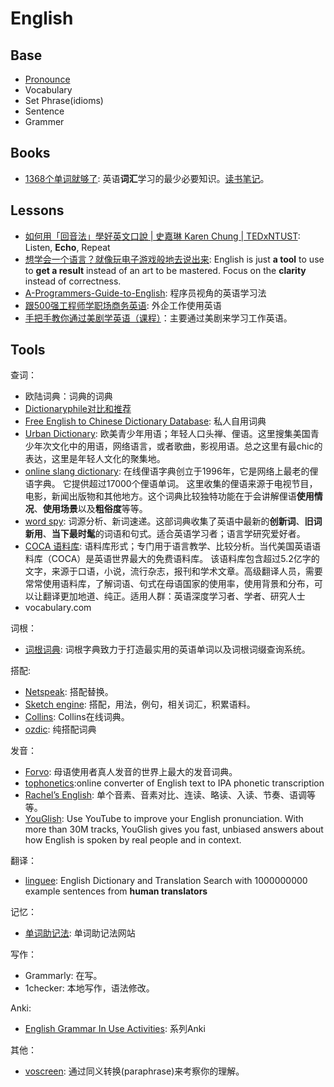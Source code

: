 # English 


## Base 

* [Pronounce](https://workflowy.com/s/BZDH.3WnFc2lF9o)
* Vocabulary
* Set Phrase(idioms)
* Sentence 
* Grammer


## Books 


* [1368个单词就够了](https://book.douban.com/subject/25981535/): 英语**词汇**学习的最少必要知识。[读书笔记](https://www.douban.com/people/lanluotiankong/reviews)。


## Lessons 

* [如何用「回音法」學好英文口說 | 史嘉琳 Karen Chung | TEDxNTUST](https://www.youtube.com/watch?v=sQEWEPIHLzQ): Listen, **Echo**, Repeat 
* [想学会一个语言？就像玩电子游戏般地去说出来](https://www.youtube.com/watch?v=mwpdffpixBY): English is just **a tool** to use to **get a result** instead of an art to be mastered. Focus on the **clarity** instead of correctness.
* [A-Programmers-Guide-to-English](https://github.com/yujiangshui/A-Programmers-Guide-to-English): 程序员视角的英语学习法
* [跟500强工程师学职场商务英语](https://study.163.com/course/introduction.htm?courseId=1004495007#/courseDetail?tab=1): 外企工作使用英语
* [手把手教你通过美剧学英语（课程）](https://zhuanlan.zhihu.com/p/27222124)：主要通过美剧来学习工作英语。

## Tools

查词：

* 欧陆词典：词典的词典
* [Dictionaryphile对比和推荐](https://github.com/Dictionaryphile/Dictionaryphile/tree/master/%E8%AF%8D%E5%85%B8%E6%8E%A8%E8%8D%90)
* [Free English to Chinese Dictionary Database](https://github.com/skywind3000/ECDICT): 私人自用词典
* [Urban Dictionary](https://www.urbandictionary.com/): 欧美青少年用语；年轻人口头禅、俚语。这里搜集美国青少年次文化中的用语，网络语言，或者歌曲，影视用语。总之这里有最chic的表达，这里是年轻人文化的聚集地。
* [online slang dictionary](http://onlineslangdictionary.com/): 在线俚语字典创立于1996年，它是网络上最老的俚语字典。 它提供超过17000个俚语单词。 这里收集的俚语来源于电视节目，电影，新闻出版物和其他地方。这个词典比较独特功能在于会讲解俚语**使用情况**、**使用场景**以及**粗俗度**等等。
* [word spy](https://www.wordspy.com/): 词源分析、新词速递。这部词典收集了英语中最新的**创新词**、**旧词新用**、**当下最时髦**的词语和句式。适合英语学习者；语言学研究爱好者。
* [COCA 语料库](https://corpus.byu.edu/coca/): 语料库形式；专门用于语言教学、比较分析。当代美国英语语料库（COCA）是英语世界最大的免费语料库。 该语料库包含超过5.2亿字的文字，来源于口语，小说，流行杂志，报刊和学术文章。高级翻译人员，需要常常使用语料库，了解词语、句式在母语国家的使用率，使用背景和分布，可以让翻译更加地道、纯正。适用人群：英语深度学习者、学者、研究人士
* vocabulary.com

词根：

* [词根词典](http://www.cgdict.com/): 词根字典致力于打造最实用的英语单词以及词根词缀查询系统。

搭配:

* [Netspeak](http://www.netspeak.org/#examples): 搭配替换。
* [Sketch engine](https://skell.sketchengine.co.uk/run.cgi/skell): 搭配，用法，例句，相关词汇，积累语料。
* [Collins](https://www.collinsdictionary.com/dictionary/english): Collins在线词典。
* [ozdic](http://www.ozdic.com/): 纯搭配词典



发音：

* [Forvo](https://forvo.com/): 母语使用者真人发音的世界上最大的发音词典。
* [tophonetics](https://tophonetics.com/):online converter of English text to IPA phonetic transcription
* [Rachel’s English](https://rachelsenglish.com/): 单个音素、音素对比、连读、略读、入读、节奏、语调等等。
* [YouGlish](https://youglish.com/): Use YouTube to improve your English pronunciation. With more than 30M tracks, YouGlish gives you fast, unbiased answers about how English is spoken by real people and in context.


翻译：

* [linguee](https://www.linguee.com/): English Dictionary and Translation Search with 1000000000 example sentences from **human translators**
 

记忆：

* [单词助记法](http://www.mnemonicdictionary.com/): 单词助记法网站

写作：

* Grammarly: 在写。
* 1checker: 本地写作，语法修改。

Anki:

* [English Grammar In Use Activities](https://ankiweb.net/shared/info/715945745): 系列Anki

其他：

* [voscreen](https://www.voscreen.com/): 通过同义转换(paraphrase)来考察你的理解。
